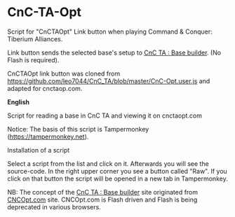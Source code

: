 # CnC-TA-Opt
Script for "CnCTAOpt" Link button when playing Command & Conquer: Tiberium Alliances.

Link button sends the selected base's setup to <a href="http://www.cnctaopt.com">CnC TA : Base builder</a>. (No Flash is required).

CnCTAOpt link button was cloned from https://github.com/leo7044/CnC_TA/blob/master/CnC-Opt.user.js and adapted for cnctaop.com.

<b>English</b>

Script for reading a base in CnC TA and viewing it on cnctaopt.com

Notice: The basis of this script is Tampermonkey (https://tampermonkey.net).

Installation of a script

Select a script from the list and click on it. Afterwards you will see the source-code. In the right upper corner you see a button called "Raw". If you click on that button the script will be opened in a new tab in Tampermonkey.

NB: The concept of the <a href="http://www.cnctaopt.com">CnC TA : Base builder</a> site originated from <a href="http://www.cncopt.com">CNCOpt.com</a> site. CNCOpt.com is Flash driven and Flash is being deprecated in various browsers.
